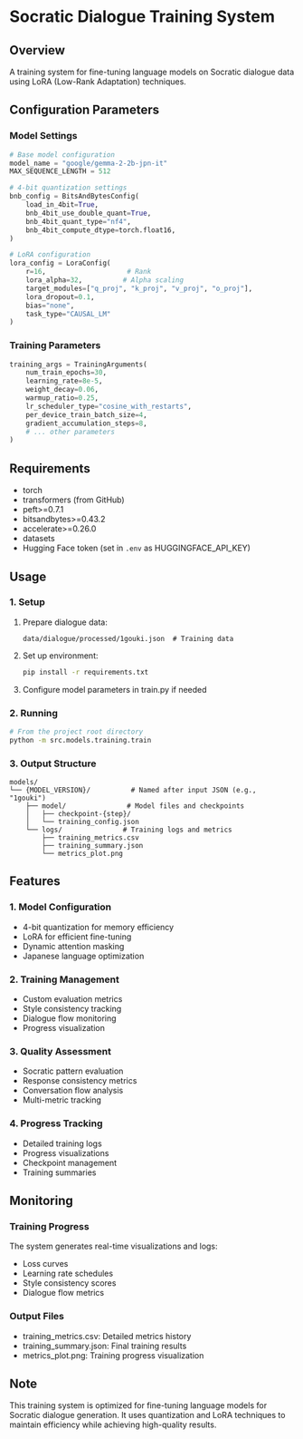 # Socratic Dialogue Training System

## Overview
A training system for fine-tuning language models on Socratic dialogue data using LoRA (Low-Rank Adaptation) techniques.

## Configuration Parameters

### Model Settings
```python
# Base model configuration
model_name = "google/gemma-2-2b-jpn-it"
MAX_SEQUENCE_LENGTH = 512

# 4-bit quantization settings
bnb_config = BitsAndBytesConfig(
    load_in_4bit=True,
    bnb_4bit_use_double_quant=True,
    bnb_4bit_quant_type="nf4",
    bnb_4bit_compute_dtype=torch.float16,
)

# LoRA configuration
lora_config = LoraConfig(
    r=16,                    # Rank
    lora_alpha=32,          # Alpha scaling
    target_modules=["q_proj", "k_proj", "v_proj", "o_proj"],
    lora_dropout=0.1,
    bias="none",
    task_type="CAUSAL_LM"
)
```

### Training Parameters
```python
training_args = TrainingArguments(
    num_train_epochs=30,
    learning_rate=8e-5,
    weight_decay=0.06,
    warmup_ratio=0.25,
    lr_scheduler_type="cosine_with_restarts",
    per_device_train_batch_size=4,
    gradient_accumulation_steps=8,
    # ... other parameters
)
```

## Requirements
- torch
- transformers (from GitHub)
- peft>=0.7.1
- bitsandbytes>=0.43.2
- accelerate>=0.26.0
- datasets
- Hugging Face token (set in `.env` as HUGGINGFACE_API_KEY)

## Usage

### 1. Setup
1. Prepare dialogue data:
   ```
   data/dialogue/processed/1gouki.json  # Training data
   ```
2. Set up environment:
   ```bash
   pip install -r requirements.txt
   ```
3. Configure model parameters in train.py if needed

### 2. Running
```bash
# From the project root directory
python -m src.models.training.train
```

### 3. Output Structure
```
models/
└── {MODEL_VERSION}/          # Named after input JSON (e.g., "1gouki")
    ├── model/               # Model files and checkpoints
    │   ├── checkpoint-{step}/
    │   └── training_config.json
    └── logs/               # Training logs and metrics
        ├── training_metrics.csv
        ├── training_summary.json
        └── metrics_plot.png
```

## Features

### 1. Model Configuration
- 4-bit quantization for memory efficiency
- LoRA for efficient fine-tuning
- Dynamic attention masking
- Japanese language optimization

### 2. Training Management
- Custom evaluation metrics
- Style consistency tracking
- Dialogue flow monitoring
- Progress visualization

### 3. Quality Assessment
- Socratic pattern evaluation
- Response consistency metrics
- Conversation flow analysis
- Multi-metric tracking

### 4. Progress Tracking
- Detailed training logs
- Progress visualizations
- Checkpoint management
- Training summaries

## Monitoring

### Training Progress
The system generates real-time visualizations and logs:
- Loss curves
- Learning rate schedules
- Style consistency scores
- Dialogue flow metrics

### Output Files
- training_metrics.csv: Detailed metrics history
- training_summary.json: Final training results
- metrics_plot.png: Training progress visualization

## Note
This training system is optimized for fine-tuning language models for Socratic dialogue generation. It uses quantization and LoRA techniques to maintain efficiency while achieving high-quality results. 